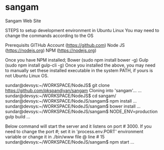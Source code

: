 # sangam
Sangam Web Site

STEPS to setup development environment in Ubuntu Linux
You may need to change the commands according to the OS

Prerequisits 
GITHub Account (https://github.com)
Node JS (https://nodejs.org)
NPM (https://nodejs.org)

Once you have NPM installed; 
Bower (sudo npm install bower -g)
Gulp (sudo npm install gulp-cli -g)
Once you installed the above, you may need to manually set these installed executable in the system PATH, if yours is not Ubuntu Linux OS.

sundar@devsys:~/WORKSPACE/NodeJS$ git clone https://github.com/pkspandiyan/sangam
Cloning into 'sangam'...
...
sundar@devsys:~/WORKSPACE/NodeJS$ cd sangam/
sundar@devsys:~/WORKSPACE/NodeJS/sangam$ npm install
...
sundar@devsys:~/WORKSPACE/NodeJS/sangam$ bower install
...
sundar@devsys:~/WORKSPACE/NodeJS/sangam$ NODE_ENV=production gulp build
...

Below command will start the server and it listens on port # 3000.
If you need to change the port #; set it in 'process.env.PORT' environment variable or change it in ./bin/www file @ line # 15
sundar@devsys:~/WORKSPACE/NodeJS/sangam$ npm start 
... 
